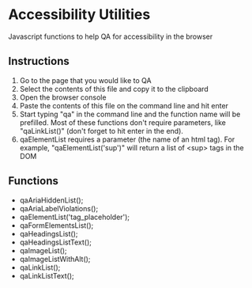 # Accessibility Utilities
Javascript functions to help QA for accessibility in the browser

## Instructions
1. Go to the page that you would like to QA
2. Select the contents of this file and copy it to the clipboard
3. Open the browser console
4. Paste the contents of this file on the command line and hit enter
5. Start typing "qa" in the command line and the function name will be prefilled.
   Most of these functions don't require parameters, like "qaLinkList()" (don't forget to hit enter in the end).
6. qaElementList requires a parameter (the name of an html tag).
   For example, "qaElementList('sup')" will return a list of \<sup\> tags in the DOM

## Functions
* qaAriaHiddenList();
* qaAriaLabelViolations();
* qaElementList('tag_placeholder');
* qaFormElementsList();
* qaHeadingsList();
* qaHeadingsListText();
* qaImageList();
* qaImageListWithAlt();
* qaLinkList();
* qaLinkListText();
